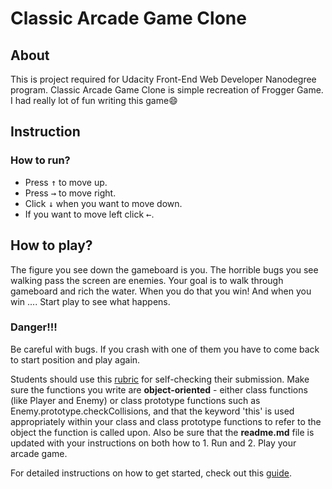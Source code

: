 # Classic Arcade Game Clone
## About
This is project required for Udacity Front-End Web Developer Nanodegree program. Classic Arcade Game Clone is simple recreation of Frogger Game. I had really lot of fun writing this game:smile:

## Instruction
### How to run?
* Press <kbd>↑</kbd> to move up.
* Press <kbd>→</kbd> to move right.
* Click <kbd>↓</kbd> when you want to move down.
* If you want to move left click <kbd>←</kbd>.

## How to play?
The figure you see down the gameboard is you. The horrible bugs you see walking pass the screen are enemies. Your goal is to walk through gameboard and rich the water. When you do that you win! And when you win .... Start play to see what happens.

### Danger!!!
Be careful with bugs. If you crash with one of them you have to come back to start position and play again.


Students should use this [rubric](https://review.udacity.com/#!/projects/2696458597/rubric) for self-checking their submission. Make sure the functions you write are **object-oriented** - either class functions (like Player and Enemy) or class prototype functions such as Enemy.prototype.checkCollisions, and that the keyword 'this' is used appropriately within your class and class prototype functions to refer to the object the function is called upon. Also be sure that the **readme.md** file is updated with your instructions on both how to 1. Run and 2. Play your arcade game.

For detailed instructions on how to get started, check out this [guide](https://docs.google.com/document/d/1v01aScPjSWCCWQLIpFqvg3-vXLH2e8_SZQKC8jNO0Dc/pub?embedded=true).
